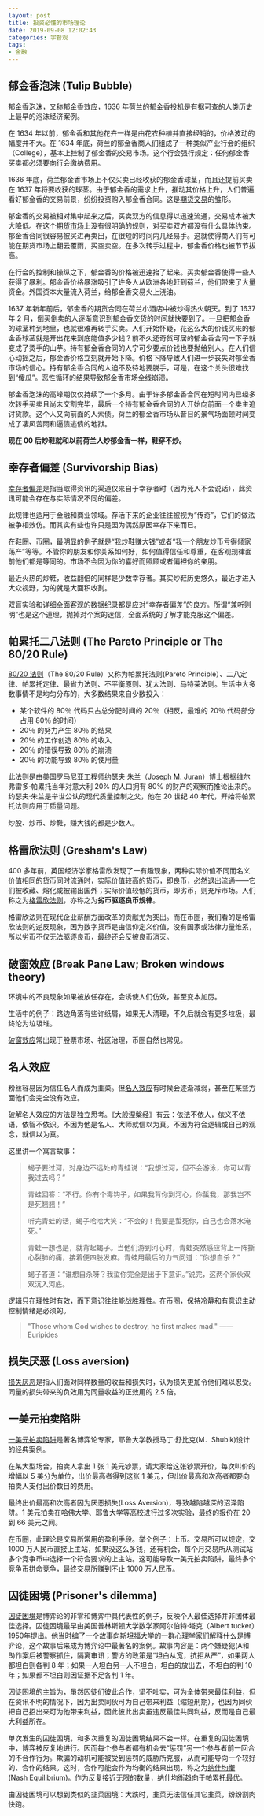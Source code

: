 ```yaml
---
layout: post
title: 投资必懂的市场理论
date: 2019-09-08 12:02:43
categories: 宇督观
tags:
- 金融
---
```

## 郁金香泡沫 (Tulip Bubble)

[郁金香泡沫](https://wiki.mbalib.com/wiki/%E9%83%81%E9%87%91%E9%A6%99%E6%B3%A1%E6%B2%AB%E7%BB%8F%E6%B5%8E)，又称郁金香效应，1636 年荷兰的郁金香投机是有据可查的人类历史上最早的泡沫经济案例。

在 1634 年以前，郁金香和其他花卉一样是由花农种植并直接经销的，价格波动的幅度并不大。在 1634 年底，荷兰的郁金香商人们组成了一种类似产业行会的组织（College），基本上控制了郁金香的交易市场。这个行会强行规定：任何郁金香买卖都必须要向行会缴纳费用。

1636 年底，荷兰郁金香市场上不仅买卖已经收获的郁金香球茎，而且还提前买卖在 1637 年将要收获的球茎。由于郁金香的需求上升，推动其价格上升，人们普遍看好郁金香的交易前景，纷纷投资购入郁金香合同。这是[期货交易](https://wiki.mbalib.com/wiki/%E6%9C%9F%E8%B4%A7%E4%BA%A4%E6%98%93)的雏形。

郁金香的交易被相对集中起来之后，买卖双方的信息得以迅速流通，交易成本被大大降低。在这个[期货市场](https://wiki.mbalib.com/wiki/%E6%9C%9F%E8%B4%A7%E5%B8%82%E5%9C%BA)上没有很明确的规则，对买卖双方都没有什么具体约束。郁金香合同很容易被买进再卖出，在很短的时间内几经易手。这就使得商人们有可能在期货市场上翻云覆雨，买空卖空。在多次转手过程中，郁金香价格也被节节拔高。

在行会的控制和操纵之下，郁金香的价格被迅速抬了起来。买卖郁金香使得一些人获得了暴利。郁金香价格暴涨吸引了许多人从欧洲各地赶到荷兰，他们带来了大量资金。外国资本大量流入荷兰，给郁金香交易火上浇油。

1637 年新年前后，郁金香的期货合同在荷兰小酒店中被炒得热火朝天。到了 1637 年 2 月，倒买倒卖的人逐渐意识到郁金香交货的时间就快要到了。一旦把郁金香的球茎种到地里，也就很难再转手买卖。人们开始怀疑，花这么大的价钱买来的郁金香球茎就是开出花来到底能值多少钱？前不久还奇货可居的郁金香合同一下子就变成了烫手的山芋。持有郁金香合同的人宁可少要点价钱也要抛给别人。在人们信心动摇之后，郁金香价格立刻就开始下降。价格下降导致人们进一步丧失对郁金香市场的信心。持有郁金香合同的人迫不及待地要脱手，可是，在这个关头很难找到“傻瓜”。恶性循环的结果导致郁金香市场全线崩溃。

郁金香泡沫的高峰期仅仅持续了一个多月。由于许多郁金香合同在短时间内已经多次转手买卖且尚未交割完毕，最后一个持有郁金香合同的人开始向前面一个卖主追讨货款。这个人又向前面的人索债。荷兰的郁金香市场从昔日的景气场面顿时间变成了凄风苦雨和逼债逃债的地狱。

**现在 00 后炒鞋就和以前荷兰人炒郁金香一样，鞋穿不炒。**

## 幸存者偏差 (Survivorship Bias)

[幸存者偏差](https://wiki.mbalib.com/wiki/%E5%B9%B8%E5%AD%98%E8%80%85%E5%81%8F%E5%B7%AE)是指当取得资讯的渠道仅来自于幸存者时（因为死人不会说话），此资讯可能会存在与实际情况不同的偏差。

此规律也适用于金融和商业领域。存活下来的企业往往被视为“传奇”，它们的做法被争相效仿。而其实有些也许只是因为偶然原因幸存下来而已。

在鞋圈、币圈，最明显的例子就是“我炒鞋赚大钱”或者“我一个朋友炒币亏得倾家荡产”等等。不管你的朋友和你关系如何好，如何值得信任和尊重，在客观规律面前他们都是等同的。市场不会因为你的喜好而照顾或者偏袒你的亲朋。

最近火热的炒鞋，收益翻倍的同样是少数幸存者。其实炒鞋历史悠久，最近才进入大众视野，为的就是大面积收割。

双盲实验和详细全面客观的数据纪录都是应对“幸存者偏差”的良方。所谓“兼听则明”也是这个道理，抛掉对个案的迷信，全面系统的了解才能克服这个偏差。

## 帕累托二八法则 (The Pareto Principle or The 80/20 Rule)

[80/20 法则](https://wiki.mbalib.com/wiki/80/20%E6%B3%95%E5%88%99)（The 80/20 Rule）又称为帕累托法则(Pareto Principle）、二八定律、帕累托定律、最省力法则、不平衡原则、犹太法则、马特莱法则。生活中大多数事情不是均匀分布的，大多数结果来自少数投入：

- 某个软件的 80％ 代码只占总分配时间的 20％（相反，最难的 20％ 代码部分占用 80％ 的时间）
- 20％ 的努力产生 80％ 的结果
- 20％ 的工作创造 80％ 的收入
- 20％ 的错误导致 80％ 的崩溃
- 20％ 的功能导致 80％ 的使用量

此法则是由美国罗马尼亚工程师约瑟夫·朱兰（[Joseph M. Juran](https://wiki.mbalib.com/wiki/Joseph_M._Juran)）博士根据维尔弗雷多·帕累托当年对意大利 20% 的人口拥有 80% 的财产的观察而推论出来的。约瑟夫·朱兰是举世公认的现代质量控制之父，他在 20 世纪 40 年代，开始将帕累托法则应用于质量问题。

炒股、炒币、炒鞋，赚大钱的都是少数人。

## 格雷欣法则 (Gresham's Law)

400 多年前，英国经济学家格雷欣发现了一有趣现象，两种实际价值不同而名义价值相同的货币同时流通时，实际价值较高的货币，即良币，必然退出流通——它们被收藏、熔化或被输出国外；实际价值较低的货币，即劣币，则充斥市场。人们称之为[格雷欣法则](https://wiki.mbalib.com/wiki/%E6%A0%BC%E9%9B%B7%E6%AC%A3%E6%B3%95%E5%88%99)，亦称之为**劣币驱逐良币规律**。

格雷欣法则在现代企业薪酬方面改革的贡献尤为突出。而在币圈，我们看的是格雷欣法则的逆反现象，因为数字货币是由信仰定义价值，没有国家或法律力量维系，所以劣币不仅无法驱逐良币，最终还会反被良币消灭。

## 破窗效应 (Break Pane Law; Broken windows theory)

环境中的不良现象如果被放任存在，会诱使人们仿效，甚至变本加厉。

生活中的例子：路边角落有些许纸屑，如果无人清理，不久后就会有更多垃圾，最终沦为垃圾堆。

[破窗效应](https://wiki.mbalib.com/wiki/%E7%A0%B4%E7%AA%97%E6%95%88%E5%BA%94)常出现于股票市场、社区治理，币圈自然也常见。

## 名人效应

粉丝容易因为信任名人而成为韭菜。但[名人效应](https://wiki.mbalib.com/wiki/%E5%90%8D%E4%BA%BA%E6%95%88%E5%BA%94)有时候会逐渐减弱，甚至在某些方面他们会完全没有效应。

破解名人效应的方法是独立思考。《大般涅槃经》有云：依法不依人，依义不依语，依智不依识。不因为他是名人、大师就信以为真。不因为符合逻辑或自己的观念，就信以为真。

这里讲一个寓言故事：

> 蝎子要过河，对身边不远处的青蛙说：“我想过河，但不会游泳，你可以背我过去吗？”
>
> 青蛙回答：“不行。你有个毒钩子，如果我背你到河心，你蜇我，那我岂不是死翘翘！”
>
> 听完青蛙的话，蝎子哈哈大笑：“不会的！我要是蜇死你，自己也会落水淹死。”
>
> 青蛙一想也是，就背起蝎子。当他们游到河心时，青蛙突然感应背上一阵撕心裂肺的痛，接着便四肢发麻。青蛙用最后的力气问道：“你想自杀？”
>
> 蝎子答道：“谁想自杀呀？我蜇你完全是出于下意识。”说完，这两个家伙双双沉入河底。

逻辑只在理性时有效，而下意识往往能战胜理性。在币圈，保持冷静和有意识主动控制情绪是必须的。

> "Those whom God wishes to destroy, he first makes mad." ——Euripides

## 损失厌恶 (Loss aversion)

[损失厌恶](https://wiki.mbalib.com/wiki/%E6%8D%9F%E5%A4%B1%E5%8E%8C%E6%81%B6)是指人们面对同样数量的收益和损失时，认为损失更加令他们难以忍受。同量的损失带来的负效用为同量收益的正效用的 2.5 倍。

## 一美元拍卖陷阱

[一美元拍卖陷阱](https://wiki.mbalib.com/wiki/%E4%B8%80%E7%BE%8E%E5%85%83%E6%8B%8D%E5%8D%96%E9%99%B7%E9%98%B1)是著名博弈论专家，耶鲁大学教授马丁·舒比克(M．Shubik)设计的经典案例。

在某大型场合，拍卖人拿出 1 张 1 美元钞票，请大家给这张钞票开价，每次叫价的增幅以 5 美分为单位，出价最高者得到这张 1 美元，但出价最高和次高者都要向拍卖人支付出价数目的费用。

最终出价最高和次高者因为厌恶损失(Loss Aversion)，导致越陷越深的沼泽陷阱。1 美元拍卖在哈佛大学、耶鲁大学等高校进行过多次实验，最终的报价在 20 到 66 美元之间。

在币圈，此理论是交易所常用的盈利手段。举个例子：上币。交易所可以规定，交 1000 万人民币直接上主站，如果没这么多钱，还有机会，每个月交易所从测试站多个竞争币中选择一个符合要求的上主站。这可能导致一美元拍卖陷阱，最终多个竞争币拼命竞争，最终交易所赚到不止 1000 万人民币。

## 囚徒困境 (Prisoner's dilemma)

[囚徒困境](https://wiki.mbalib.com/wiki/%E5%9B%9A%E5%BE%92%E5%9B%B0%E5%A2%83)是博弈论的非零和博弈中具代表性的例子，反映个人最佳选择并非团体最佳选择。囚徒困境最早由美国普林斯顿大学数学家阿尔伯特·塔克（Albert tucker）1950年提出。他当时编了一个故事向斯坦福大学的一群心理学家们解释什么是博弈论，这个故事后来成为博弈论中最著名的案例。故事内容是：两个嫌疑犯(A和B)作案后被警察抓住，隔离审讯；警方的政策是“坦白从宽，抗拒从严”，如果两人都坦白则各判 8 年；如果一人坦白另一人不坦白，坦白的放出去，不坦白的判 10 年；如果都不坦白则因证据不足各判 1 年。

囚徒困境的主旨为，虽然囚徒们彼此合作，坚不吐实，可为全体带来最佳利益，但在资讯不明的情况下，因为出卖同伙可为自己带来利益（缩短刑期），也因为同伙把自己招出来可为他带来利益，因此彼此出卖虽违反最佳共同利益，反而是自己最大利益所在。

单次发生的囚徒困境，和多次重复的囚徒困境结果不会一样。在重复的囚徒困境中，博弈被反复地进行。因而每个参与者都有机会去“惩罚”另一个参与者前一回合的不合作行为。欺骗的动机可能被受到惩罚的威胁所克服，从而可能导向一个较好的、合作的结果。这时，合作可能会作为均衡的结果出现，称之为[纳什均衡 (Nash Equilibrium)](https://wiki.mbalib.com/wiki/%E7%BA%B3%E4%BB%80%E5%9D%87%E8%A1%A1)。作为反复接近无限的数量，纳什均衡趋向于[帕累托最优](https://wiki.mbalib.com/wiki/%E5%B8%95%E7%B4%AF%E6%89%98%E6%9C%80%E4%BC%98)。

由囚徒困境可以想到类似的韭菜困境：大跌时，韭菜无法信任其它韭菜，纷纷割肉快跑。
